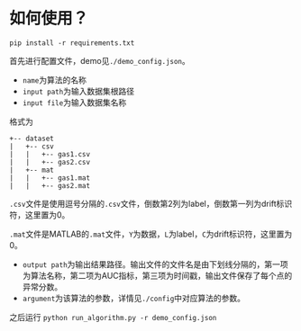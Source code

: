 # 如何使用？

```
pip install -r requirements.txt
```

首先进行配置文件，demo见`./demo_config.json`。

- `name`为算法的名称
- `input path`为输入数据集根路径
- `input file`为输入数据集名称

格式为

```
+-- dataset
|   +-- csv
|   |   +-- gas1.csv
|   |   +-- gas2.csv
|   +-- mat
|   |   +-- gas1.mat
|   |   +-- gas2.mat
```

`.csv`文件是使用逗号分隔的`.csv`文件，倒数第2列为label，倒数第一列为drift标识符，这里置为0。

`.mat`文件是MATLAB的`.mat`文件，`Y`为数据，`L`为label，`C`为drift标识符，这里置为0。

- `output path`为输出结果路径。输出文件的文件名是由下划线分隔的，第一项为算法名称，第二项为AUC指标，第三项为时间戳，输出文件保存了每个点的异常分数。
- `argument`为该算法的参数，详情见`./config`中对应算法的参数。

之后运行
```python run_algorithm.py -r demo_config.json```

